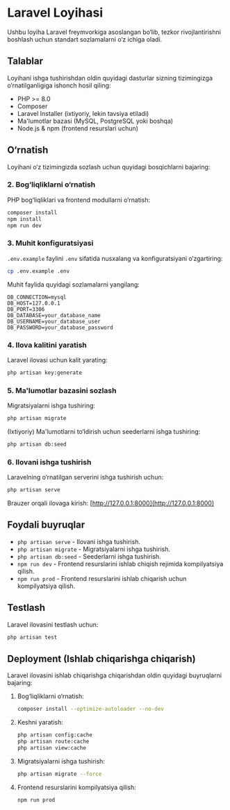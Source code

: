
# Laravel Loyihasi

Ushbu loyiha Laravel freymvorkiga asoslangan bo‘lib, tezkor rivojlantirishni boshlash uchun standart sozlamalarni o‘z ichiga oladi.

## Talablar

Loyihani ishga tushirishdan oldin quyidagi dasturlar sizning tizimingizga o‘rnatilganligiga ishonch hosil qiling:

- PHP >= 8.0
- Composer
- Laravel Installer (ixtiyoriy, lekin tavsiya etiladi)
- Ma'lumotlar bazasi (MySQL, PostgreSQL yoki boshqa)
- Node.js & npm (frontend resurslari uchun)

## O‘rnatish

Loyihani o‘z tizimingizda sozlash uchun quyidagi bosqichlarni bajaring:

### 2. Bog‘liqliklarni o‘rnatish
PHP bog‘liqliklari va frontend modullarni o‘rnatish:
```bash
composer install
npm install
npm run dev
```

### 3. Muhit konfiguratsiyasi
`.env.example` faylini `.env` sifatida nusxalang va konfiguratsiyani o‘zgartiring:
```bash
cp .env.example .env
```

Muhit faylida quyidagi sozlamalarni yangilang:

```env
DB_CONNECTION=mysql
DB_HOST=127.0.0.1
DB_PORT=3306
DB_DATABASE=your_database_name
DB_USERNAME=your_database_user
DB_PASSWORD=your_database_password
```

### 4. Ilova kalitini yaratish
Laravel ilovasi uchun kalit yarating:
```bash
php artisan key:generate
```

### 5. Ma'lumotlar bazasini sozlash
Migratsiyalarni ishga tushiring:
```bash
php artisan migrate
```

(Ixtiyoriy) Ma'lumotlarni to‘ldirish uchun seederlarni ishga tushiring:
```bash
php artisan db:seed
```

### 6. Ilovani ishga tushirish
Laravelning o‘rnatilgan serverini ishga tushirish uchun:
```bash
php artisan serve
```

Brauzer orqali ilovaga kirish: [http://127.0.0.1:8000](http://127.0.0.1:8000)

## Foydali buyruqlar

- `php artisan serve` - Ilovani ishga tushirish.
- `php artisan migrate` - Migratsiyalarni ishga tushirish.
- `php artisan db:seed` - Seederlarni ishga tushirish.
- `npm run dev` - Frontend resurslarini ishlab chiqish rejimida kompilyatsiya qilish.
- `npm run prod` - Frontend resurslarini ishlab chiqarish uchun kompilyatsiya qilish.

## Testlash

Laravel ilovasini testlash uchun:
```bash
php artisan test
```

## Deployment (Ishlab chiqarishga chiqarish)

Laravel ilovasini ishlab chiqarishga chiqarishdan oldin quyidagi buyruqlarni bajaring:

1. Bog‘liqliklarni o‘rnatish:
   ```bash
   composer install --optimize-autoloader --no-dev
   ```

2. Keshni yaratish:
   ```bash
   php artisan config:cache
   php artisan route:cache
   php artisan view:cache
   ```

3. Migratsiyalarni ishga tushirish:
   ```bash
   php artisan migrate --force
   ```

4. Frontend resurslarini kompilyatsiya qilish:
   ```bash
   npm run prod
   ```
